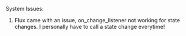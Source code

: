 System Issues:
1. Flux came with an issue, on_change_listener not working for state changes. I personally have to call a state change everytime!
